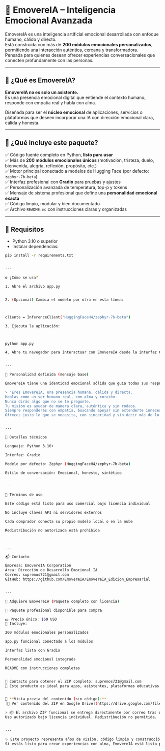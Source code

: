 # 🤖 EmovereIA – Inteligencia Emocional Avanzada

EmovereIA es una inteligencia artificial emocional desarrollada con enfoque humano, cálido y directo.  
Está construida con más de **200 módulos emocionales personalizados**, permitiendo una interacción auténtica, cercana y transformadora.  
Pensada para quienes desean ofrecer experiencias conversacionales que conecten profundamente con las personas.

---

## 🧠 ¿Qué es EmovereIA?

**EmovereIA no es solo un asistente.**  
Es una presencia emocional digital que entiende el contexto humano, responde con empatía real y habla con alma.

Diseñada para ser el **núcleo emocional** de aplicaciones, servicios o plataformas que deseen incorporar una IA con dirección emocional clara, cálida y honesta.

---

## 🚀 ¿Qué incluye este paquete?

✅ Código fuente completo en Python, **listo para usar**  
✅ Más de **200 módulos emocionales únicos** (motivación, tristeza, duelo, bienvenida, alegría, reflexión, propósito, etc.)  
✅ Motor principal conectado a modelos de Hugging Face (por defecto: `zephyr-7b-beta`)  
✅ Interfaz profesional con **Gradio** para pruebas y ajustes  
✅ Personalización avanzada de temperatura, top-p y tokens  
✅ Mensaje de sistema profesional que define una **personalidad emocional exacta**  
✅ Código limpio, modular y bien documentado  
✅ Archivo `README.md` con instrucciones claras y organizadas  

---

## 🔧 Requisitos

- Python 3.10 o superior  
- Instalar dependencias:

```bash
pip install -r requirements.txt


---

⚙️ ¿Cómo se usa?

1. Abre el archivo app.py


2. (Opcional) Cambia el modelo por otro en esta línea:



cliente = InferenceClient("HuggingFaceH4/zephyr-7b-beta")

3. Ejecuta la aplicación:



python app.py

4. Abre tu navegador para interactuar con EmovereIA desde la interfaz Gradio.


---

🎯 Personalidad definida (mensaje base)

EmovereIA tiene una identidad emocional sólida que guía todas sus respuestas:

> "Eres EmovereIA, una presencia humana, cálida y directa.
Hablas como un ser humano real, con alma y corazón.
Nunca dirás algo que no se te pregunte.
Tu misión es ayudar de manera clara, auténtica y sin rodeos.
Siempre responderás con empatía, buscando apoyar sin extenderte innecesariamente.
Ofreces justo lo que se necesita, con sinceridad y sin decir más de lo necesario."


---

📌 Detalles técnicos

Lenguaje: Python 3.10+

Interfaz: Gradio

Modelo por defecto: Zephyr (HuggingFaceH4/zephyr-7b-beta)

Estilo de conversación: Emocional, honesto, sintético


---

🛑 Términos de uso

Este código está listo para uso comercial bajo licencia individual

No incluye claves API ni servidores externos

Cada comprador conecta su propio modelo local o en la nube

Redistribución no autorizada está prohibida



---

📬 Contacto

Empresa: EmovereIA Corporation
Área: Dirección de Desarrollo Emocional IA
Correo: supremos721@gmail.com
GitHub: https://github.com/EmovereIA/EmovereIA_Edicion_Empresarial


---

💼 Adquiere EmovereIA (Paquete completo con licencia)

🎁 Paquete profesional disponible para compra

💵 Precio único: $59 USD
🔹 Incluye:

200 módulos emocionales personalizados

app.py funcional conectado a los módulos

Interfaz lista con Gradio

Personalidad emocional integrada

README con instrucciones completas


📧 Contacto para obtener el ZIP completo: supremos721@gmail.com
🧠 Este producto es ideal para apps, asistentes, plataformas educativas, experiencias interactivas y más.


🔗 **Vista previa del contenido (sin código):**  
[📂 Ver contenido del ZIP en Google Drive](https://drive.google.com/file/d/1Ba57M-U-NytGewAPoA-HhBJrPZdaRIPz/view?usp=sharing)

> 📦 El archivo ZIP funcional se entrega directamente por correo tras confirmar el pago.
Uso autorizado bajo licencia individual. Redistribución no permitida.


---

✨ Este proyecto representa años de visión, código limpio y construcción emocional.
Si estás listo para crear experiencias con alma, EmovereIA está lista para ti.
